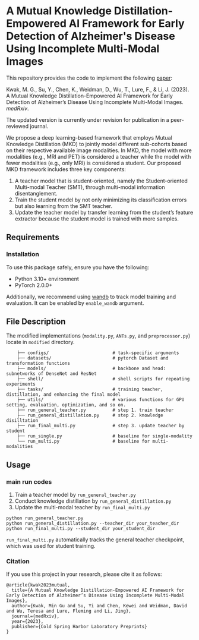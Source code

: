 # A Mutual Knowledge Distillation-Empowered AI Framework for Early Detection of Alzheimer's Disease Using Incomplete Multi-Modal Images
This repository provides the code to implement the following [paper](https://pubmed.ncbi.nlm.nih.gov/37662267/):

Kwak, M. G., Su, Y., Chen, K., Weidman, D., Wu, T., Lure, F., & Li, J. (2023). A Mutual Knowledge Distillation-Empowered AI Framework for Early Detection of Alzheimer’s Disease Using Incomplete Multi-Modal Images. <i>medRxiv</i>.

The updated version is currently under revision for publication in a peer-reviewed journal.

We propose a deep learning-based framework that employs Mutual Knowledge Distillation (MKD) to jointly model different sub-cohorts based on their respective available image modalities.
In MKD, the model with more modalities (e.g., MRI and PET) is considered a teacher while the model with fewer modalities (e.g., only MRI) is considered a student.
Our proposed MKD framework includes three key components:
1. A teacher model that is student-oriented, namely the Student-oriented Multi-modal Teacher (SMT), through multi-modal information disentanglement. 
2. Train the student model by not only minimizing its classification errors but also learning from the SMT teacher. 
3. Update the teacher model by transfer learning from the student’s feature extractor because the student model is trained with more samples.

## Requirements
### Installation
To use this package safely, ensure you have the following:
* Python 3.10+ environment
* PyTorch 2.0.0+

Additionally, we recommend using [wandb](https://wandb.ai/site) to track model training and evaluation. It can be enabled by `enable_wandb` argument.

## File Description
The modified implementations (`modality.py`, `ANTs.py`, and `preprocessor.py`) locate in `modified` directory.
```    .[.gitignore](.gitignore)
    ├── configs/                        # task-specific arguments
    ├── datasets/                       # pytorch Dataset and transformation functions
    ├── models/                         # backbone and head: subnetworks of DenseNet and ResNet
    ├── shell/                          # shell scripts for repeating experiments
    ├── tasks/                          # training teacher, distillation, and enhancing the final model                         
    ├── utils/                          # various functions for GPU setting, evaluation, optimization, and so on.
    ├── run_general_teacher.py          # step 1. train teacher
    ├── run_general_distillation.py     # step 2. knowledge disilltation
    ├── run_final_multi.py              # step 3. update teacher by student
    ├── run_single.py                   # baseline for single-modality
    └── run_multi.py                    # baseline for multi-modalities
```

## Usage
### main run codes
1. Train a teacher model by `run_general_teacher.py`
2. Conduct knowledge distillation by `run_general_distillation.py`
3. Update the multi-modal teacher by `run_final_multi.py`

```
python run_general_teacher.py
python run_general_distillation.py --teacher_dir your_teacher_dir
python run_final_multi.py --student_dir your_student_dir
```

`run_final_multi.py` automatically tracks the general teacher checkpoint, which was used for student training.

### Citation
If you use this project in your research, please cite it as follows:
```
@article{kwak2023mutual,
  title={A Mutual Knowledge Distillation-Empowered AI Framework for Early Detection of Alzheimer’s Disease Using Incomplete Multi-Modal Images},
  author={Kwak, Min Gu and Su, Yi and Chen, Kewei and Weidman, David and Wu, Teresa and Lure, Fleming and Li, Jing},
  journal={medRxiv},
  year={2023},
  publisher={Cold Spring Harbor Laboratory Preprints}
}
```
